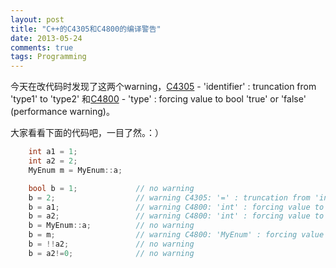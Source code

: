 ```yaml
---
layout: post
title: "C++的C4305和C4800的编译警告"
date: 2013-05-24
comments: true
tags: Programming
---
```

<p>今天在改代码时发现了这两个warning，<a href="http://msdn.microsoft.com/en-us/library/0as1ke3f%28v=vs.80%29.aspx">C4305</a> - 'identifier' : truncation from 'type1' to 'type2' 和<a href="http://msdn.microsoft.com/en-us/library/b6801kcy%28v=VS.71%29.aspx">C4800</a> - 'type' : forcing value to bool 'true' or 'false' (performance warning)。</p>  <p>大家看看下面的代码吧，一目了然。：）</p>  

```cpp
    int a1 = 1;
    int a2 = 2;
    MyEnum m = MyEnum::a;

    bool b = 1;             // no warning
    b = 2;                  // warning C4305: '=' : truncation from 'int' to 'bool'
    b = a1;                 // warning C4800: 'int' : forcing value to bool 'true' or 'false' (performance warning)    
    b = a2;                 // warning C4800: 'int' : forcing value to bool 'true' or 'false' (performance warning)    
    b = MyEnum::a;          // no warning
    b = m;                  // warning C4800: 'MyEnum' : forcing value to bool 'true' or 'false' (performance warning)    
    b = !!a2;               // no warning
    b = a2!=0;              // no warning
```